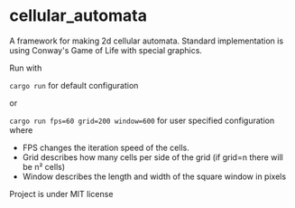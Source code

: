 # cellular_automata
A framework for making 2d cellular automata. 
Standard implementation is using Conway's Game of Life with special graphics.

Run with 

`cargo run`
for default configuration

or

`cargo run fps=60 grid=200 window=600`
for user specified configuration where

- FPS changes the iteration speed of the cells.
- Grid describes how many cells per side of the grid (if grid=n there will be n² cells)
- Window describes the length and width of the square window in pixels

Project is under MIT license